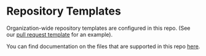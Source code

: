 # Repository Templates

Organization-wide repository templates are configured in this repo. (See our [pull request template](docs/PULL_REQUEST_TEMPLATE.md) for an example).

You can find documentation on the files that are supported in this repo [here](https://docs.github.com/en/free-pro-team@latest/github/building-a-strong-community/creating-a-default-community-health-file).
